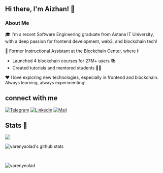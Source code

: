 ## Hi there, I'm Aizhan! 👋
### About Me
🎓 I'm a recent Software Engineering graduate from Astana IT University, with a deep passion for frontend development, web3, and blockchain tech!

💼 Former Instructional Assistant at the Blockchain Center, where I:
  - Launched 4 blockchain courses for 27M+ users 📚
  - Created tutorials and mentored students 🧑‍🏫

❤️ I love exploring new technologies, especially in frontend and blockchain. Always learning, always experimenting!
    
## connect with me
[![Telegram](https://img.shields.io/badge/-Telegram-0C090A?style=for-the-badge&logo=Telegram&logoColor=0096FF)](https://t.me/sssukisukidaisuki)
[![Linkedin](https://img.shields.io/badge/-Linkedin-0C090A?style=for-the-badge&logo=Linkedin&logoColor=6960EC)](https://www.linkedin.com/in/aizhankenzhegarina/)
[![Mail](https://img.shields.io/badge/-Mail-0C090A?style=for-the-badge&logo=Gmail&logoColor=)](mailto:aizhankenzgeharina@gmail.com)

## Stats 🗽
<img src="https://github-readme-streak-stats.herokuapp.com/?user=varenyeolad&theme=midnight-purple&background=0d1117&date_format=M%20j%5B%2C%20Y%5D" /> 

![varenyaolad's github stats](https://github-readme-stats.vercel.app/api?username=varenyeolad&show_icons=true&theme=midnight-purple)

&nbsp;
<p align="left"> <img src="https://komarev.com/ghpvc/?username=varenyeolad&label=Profile%20views&color=0e75b6&style=flat" alt="varenyeolad" /> </p>
